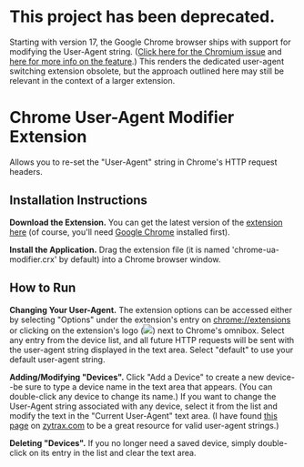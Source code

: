 # This project has been deprecated.

Starting with version 17, the Google Chrome browser ships with support for
modifying the User-Agent string. ([Click here for the Chromium
issue](http://code.google.com/p/chromium/issues/detail?id=67063) and [here for
more info on the
feature](http://techdows.com/2011/12/google-chrome-now-has-built-in-user-agent-switcher.html).)
This renders the dedicated user-agent switching extension obsolete, but the
approach outlined here may still be relevant in the context of a larger
extension.

Chrome User-Agent Modifier Extension
====================================

Allows you to re-set the "User-Agent" string in Chrome's HTTP request headers.

Installation Instructions
-------------------------

**Download the Extension.** You can get the latest version of the [extension
here](https://raw.github.com/jugglinmike/chrome-user-agent/master/chrome-user-agent.crx)
(of course, you'll need [Google Chrome](http://www.google.com/chrome) installed
first).</p>

**Install the Application.** Drag the extension file (it is named
'chrome-ua-modifier.crx' by default) into a Chrome browser window.</p>

How to Run
----------

**Changing Your User-Agent.** The extension options can be accessed either by
selecting "Options" under the extension's entry on <a
href="chrome://extensions">chrome://extensions</a> or clicking on the
extension's logo (<img src="icon16.png" />) next to Chrome's omnibox. Select
any entry from the device list, and all future HTTP requests will be sent with
the user-agent string displayed in the text area. Select "default" to use your
default user-agent string.

**Adding/Modifying "Devices".** Click "Add a Device" to create a new device--be
sure to type a device name in the text area that appears. (You can double-click
any device to change its name.) If you want to change the User-Agent string
associated with any device, select it from the list and modify the text in the
"Current User-Agent" text area. (I have found <a
href="http://www.zytrax.com/tech/web/browser_ids.htm">this page</a> on <a
href="http://www.zytrax.com/">zytrax.com</a> to be a great resource for valid
user-agent strings.)

**Deleting "Devices".** If you no longer need a saved device, simply
double-click on its entry in the list and clear the text area.
